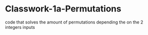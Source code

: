 # Classwork-1a-Permutations
code that solves the amount of permutations depending the on the 2 integers inputs
